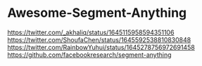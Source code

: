 # Awesome-Segment-Anything
<https://twitter.com/_akhaliq/status/1645115958594351106>
<https://twitter.com/ShoufaChen/status/1645592538810830848>
<https://twitter.com/RainbowYuhui/status/1645278756972691458>
<https://github.com/facebookresearch/segment-anything>